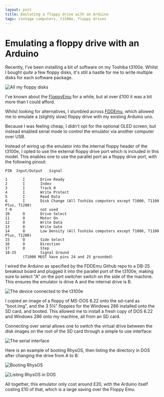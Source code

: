 ```yaml
---
layout: post
title: Emulating a floppy drive with an Arduino
tags: vintage computers, t3100e, floppy drives
---
```


# Emulating a floppy drive with an Arduino

Recently, I've been installing a bit of software on my Toshiba t3100e. Whilst I bought *quite* a few floppy disks, it's still a hastle for me to write multiple disks for each software package.

![All my floppy disks](/assets/images/fddemu/floppies.jpg)

I've known about the [FloppyEmu](https://www.bigmessowires.com/floppy-emu/) for a while, but at over £100 it was a bit more than I could afford.

Whilst looking for alternatives, I stumbled across [FDDEmu](https://github.com/acemielektron/fddEMU), which allowed me to emulate a (slightly slow) floppy drive with my existing Arduino uno.

Because I was feeling cheap, I didn't opt for the optional OLED screen, but instead enabled serial mode to control the emulator via another computer over USB.

Instead of wiring up the emulator into the internal floppy header of the t3100e, I opted to use the external floppy drive port which is included in this model. This enables one to use the parallel port as a floppy drive port, with the following pinout:


    PIN  Input/Output   Signal

    1       I       Drive Ready
    2       I       Index
    3       I       Track 0
    4       I       Write Protect
    5       I       Read Data
    6       I       Disk Change (All Toshiba computers except T1000, T1100 Plus, T1200)
    7-9             not used
    10      O       Drive Select
    11      O       Motor On
    12      O       Write Data
    13      O       Write Gate
    14      O       Low Density (All Toshiba computers except T1000, T1100 Plus, T1200)
    15      O       Side Select
    16      O       Direction
    17      O       Step
    18-25           Signal Ground
            (T1000 MUST have pins 24 and 25 grounded)

I wired the Arduino as specified by the FDDEmu Github repo to a DB-25 breakout board and plugged it into the parallel port of the t3100e, making sure to select "A" on the port switcher switch on the side of the machine. This ensures the emulator is drive A and the internal drive is B.

![The device connected to the t3100e](/assets/images/fddemu/wired.jpg)

I copied an image of a floppy of MS-DOS 6.22 onto the sd-card as "boot.img", and the 3 5&#188;" floppies for the Windows 286 installed onto the SD card, and booted. This allowed me to install a fresh copy of DOS 6.22 and Windows 286 onto my machine, all from an SD card.

Connecting over serial allows one to switch the virtual drive between the disk images on the root of the SD card through a simple to use interface:

![The serial interface](/assets/images/fddemu/serial_log.png)

Here is an example of booting RhysOS, then listing the directory in DOS after changing the drive from A to B:

![Booting RhysOS](/assets/images/fddemu/rhysos.jpg)

![Listing RhysOS in DOS](/assets/images/fddemu/dir_rhysos.jpg)

All together, this emulator only cost around £20, with the Arduino itself costing £10 of that, which is a large saving over the Floppy Emu.

